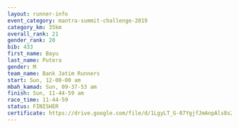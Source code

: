 ```yaml
---
layout: runner-info 
event_category: mantra-summit-challenge-2019 
category_km: 35km 
overall_rank: 21
gender_rank: 20
bib: 433
first_name: Bayu
last_name: Putera
gender: M
team_name: Bank Jatim Runners
start: Sun, 12-00-00 am
mbah_kamad: Sun, 09-37-53 am
finish: Sun, 11-44-59 am
race_time: 11-44-59
status: FINISHER
certificate: https://drive.google.com/file/d/1LgyLT_G-07YgjfJmAnpAls8s2wF7W0PO/view?usp=sharing
---
```

